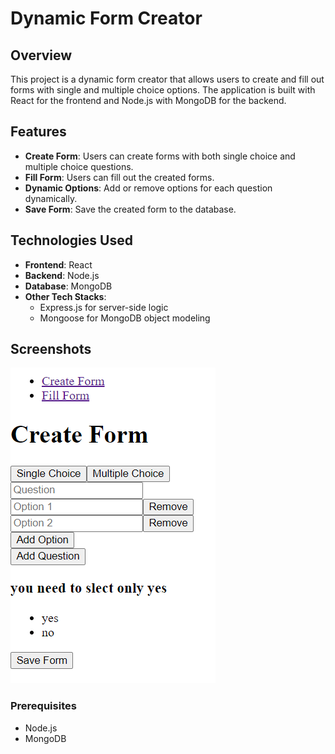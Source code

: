 # Dynamic Form Creator

## Overview

This project is a dynamic form creator that allows users to create and fill out forms with single and multiple choice options. The application is built with React for the frontend and Node.js with MongoDB for the backend.

## Features

- **Create Form**: Users can create forms with both single choice and multiple choice questions.
- **Fill Form**: Users can fill out the created forms.
- **Dynamic Options**: Add or remove options for each question dynamically.
- **Save Form**: Save the created form to the database.

## Technologies Used

- **Frontend**: React
- **Backend**: Node.js
- **Database**: MongoDB
- **Other Tech Stacks**:
  - Express.js for server-side logic
  - Mongoose for MongoDB object modeling

## Screenshots

![Create Form Interface](.\public\Screenshot.png)

### Prerequisites

- Node.js
- MongoDB
